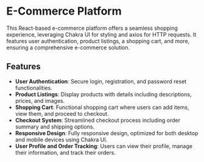 # E-Commerce Platform

This React-based e-commerce platform offers a seamless shopping experience, leveraging Chakra UI for styling and axios for HTTP requests. It features user authentication, product listings, a shopping cart, and more, ensuring a comprehensive e-commerce solution.

## Features

- **User Authentication**: Secure login, registration, and password reset functionalities.
- **Product Listings**: Display products with details including descriptions, prices, and images.
- **Shopping Cart**: Functional shopping cart where users can add items, view them, and proceed to checkout.
- **Checkout System**: Streamlined checkout process including order summary and shipping options.
- **Responsive Design**: Fully responsive design, optimized for both desktop and mobile devices using Chakra UI.
- **User Profile and Order Tracking**: Users can view their profile, manage their information, and track their orders.
